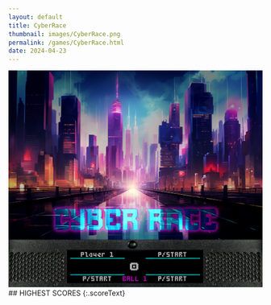 ```yaml
---
layout: default
title: CyberRace
thumbnail: images/CyberRace.png
permalink: /games/CyberRace.html
date: 2024-04-23
---
```


<img src="../images/CyberRace.png" class="gameThumbnail img-fluid mx-auto align-middle">
## HIGHEST SCORES
{:.scoreText}

